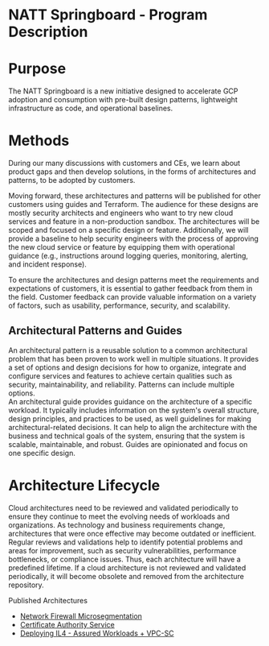 # NATT Springboard - Program Description

# Purpose

The NATT Springboard is a new initiative designed to accelerate GCP adoption and consumption with pre-built design patterns, lightweight infrastructure as code, and operational baselines.

# Methods

During our many discussions with customers and CEs, we learn about product gaps and then develop solutions, in the forms of architectures and patterns, to be adopted by customers. 

Moving forward, these architectures and patterns will be published for other customers using guides and Terraform. The audience for these designs are  mostly security architects and engineers who want to try new cloud services and feature in a non-production sandbox. The architectures will be scoped and focused on a specific design or feature. Additionally, we will provide a baseline to help security engineers with the process of approving the new cloud service or feature by equipping them with operational guidance (e.g., instructions around logging queries, monitoring, alerting, and incident response).

To ensure the architectures and design patterns meet the requirements and expectations of customers, it is essential to gather feedback from them in the field. Customer feedback can provide valuable information on a variety of factors, such as usability, performance, security, and scalability. 

## Architectural Patterns and Guides

An architectural pattern is a reusable solution to a common architectural problem that has been proven to work well in multiple situations. It provides a set of options and design decisions for how to organize, integrate and configure services and features to achieve certain qualities such as security, maintainability, and reliability. Patterns can include multiple options.  
An architectural guide provides guidance on the architecture of a specific workload. It typically includes information on the system's overall structure, design principles, and practices to be used, as well guidelines for making architectural-related decisions. It can help to align the architecture with the business and technical goals of the system, ensuring that the system is scalable, maintainable, and robust. Guides are opinionated and focus on one specific design.  

# 

# Architecture Lifecycle

Cloud architectures need to be reviewed and validated periodically to ensure they continue to meet the evolving needs of workloads and organizations. As technology and business requirements change, architectures that were once effective may become outdated or inefficient. Regular reviews and validations help to identify potential problems and areas for improvement, such as security vulnerabilities, performance bottlenecks, or compliance issues. Thus, each architecture will have a predefined lifetime. If a cloud architecture is not reviewed and validated periodically, it will become obsolete and removed from the architecture repository. 

Published Architectures

-  [Network Firewall Microsegmentation](https://github.com/mgaur10/csa-fw-microsegmentation)
-  [Certificate Authority Service](https://github.com/mgaur10/csa-certificate-auth-service)
-  [Deploying IL4  - Assured Workloads + VPC-SC](https://github.com/mgaur10/csa-il4-assured-workload)


